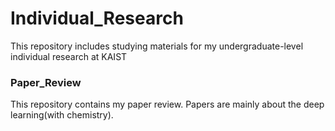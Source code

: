 # Individual_Research
This repository includes studying materials for my undergraduate-level individual research at KAIST
### Paper_Review 
This repository contains my paper review. Papers are mainly about the deep learning(with chemistry).
